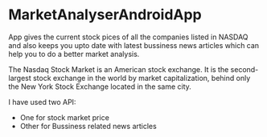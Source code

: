 # MarketAnalyserAndroidApp

App gives the current stock pices of all the companies listed in NASDAQ and also keeps you upto date with latest bussiness news articles which can help you to do a better market analysis.

The Nasdaq Stock Market is an American stock exchange. It is the second-largest stock exchange in the world by market capitalization, behind only the New York Stock Exchange located in the same city.

I have used two API:
* One for stock market price
* Other for Bussiness related news articles
